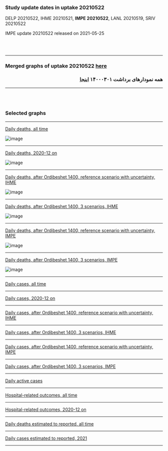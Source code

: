 ### Study update dates in uptake 20210522

DELP 20210522, IHME 20210521, **IMPE 20210522**, LANL 20210519, SRIV 20210522

IMPE update 20210522 released on 2021-05-25

<br/><br/>
****

### Merged graphs of uptake 20210522 [here](https://github.com/pourmalek/covir2/blob/main/20210522/graphs%20merged%2020210522.pdf)

<div dir="rtl">
  
###  همه نمودارهای برداشت ۱۴۰۰۰۳۰۱ [اینجا](https://github.com/pourmalek/covir2/blob/main/20210522/graphs%20merged%2020210522.pdf)
  
<div dir="ltr">

****

<br/><br/>


### Selected graphs

****

[Daily deaths, all time](https://github.com/pourmalek/covir2/blob/main/20210522/output/merge/graph%2011%20COVID-19%20daily%20deaths%2C%20Iran%2C%20reference%20scenarios.pdf)

![image](https://user-images.githubusercontent.com/30849720/119836290-79b28500-beb6-11eb-8686-30dab3365493.png)

****

[Daily deaths, 2020-12 on](https://github.com/pourmalek/covir2/blob/main/20210522/output/merge/graph%2013%20COVID-19%20daily%20deaths%2C%20Iran%2C%20reference%20scenarios%2C%202020-12-01%20on.pdf)

![image](https://user-images.githubusercontent.com/30849720/119836538-a9fa2380-beb6-11eb-8007-fa0a7fd79999.png)

****

[Daily deaths, after Ordibeshet 1400, reference scenario with uncertainty, IHME](https://github.com/pourmalek/covir2/blob/main/20210522/output/merge/graph%2019%20a%20COVID-19%20daily%20deaths%2C%20Iran%2C%20reference%20scenario%20with%20uncertainty%2C%20IHME.pdf)

![image](https://user-images.githubusercontent.com/30849720/119836782-db72ef00-beb6-11eb-812b-6bc74bd0a23b.png)

****

[Daily deaths, after Ordibeshet 1400, 3 scenarios, IHME](https://github.com/pourmalek/covir2/blob/main/20210522/output/merge/graph%2019%20b%20COVID-19%20daily%20deaths%2C%20Iran%2C%203%20scenarios%2C%20IHME.pdf)

![image](https://user-images.githubusercontent.com/30849720/119837562-8e434d00-beb7-11eb-8196-94b4cad9ef81.png)

****

[Daily deaths, after Ordibeshet 1400, reference scenario with uncertainty, IMPE](https://github.com/pourmalek/covir2/blob/main/20210522/output/merge/graph%2019%20c%20COVID-19%20daily%20deaths%2C%20Iran%2C%20reference%20scenario%20with%20uncertainty%2C%20IMPE.pdf)

![image](https://user-images.githubusercontent.com/30849720/119837853-cc407100-beb7-11eb-8350-78ab5e16e4d1.png)

****

[Daily deaths, after Ordibeshet 1400, 3 scenarios, IMPE](https://github.com/pourmalek/covir2/blob/main/20210522/output/merge/graph%2019%20d%20COVID-19%20daily%20deaths%2C%20Iran%2C%203%20scenarios%2C%20IMPE.pdf)

![image](https://user-images.githubusercontent.com/30849720/119838064-f5f99800-beb7-11eb-851f-c9db33506364.png)

****

[Daily cases, all time](https://github.com/pourmalek/covir2/blob/main/20210522/output/merge/graph%2021%20COVID-19%20daily%20cases%2C%20Iran%2C%20reference%20scenarios.pdf)


****

[Daily cases, 2020-12 on](https://github.com/pourmalek/covir2/blob/main/20210522/output/merge/graph%2023%20COVID-19%20daily%20cases%2C%20Iran%2C%20reference%20scenarios%2C%202020-12-01%20on.pdf)


****

[Daily cases, after Ordibeshet 1400, reference scenario with uncertainty, IHME](https://github.com/pourmalek/covir2/blob/main/20210522/output/merge/graph%2029%20a%20COVID-19%20daily%20cases%2C%20Iran%2C%20reference%20scenario%20with%20uncertainty%2C%20IHME.pdf)


****

[Daily cases, after Ordibeshet 1400, 3 scenarios, IHME](https://github.com/pourmalek/covir2/blob/main/20210522/output/merge/graph%2029%20b%20COVID-19%20daily%20cases%2C%20Iran%2C%203%20scenarios%2C%20IHME.pdf)


****

[Daily cases, after Ordibeshet 1400, reference scenario with uncertainty, IMPE](https://github.com/pourmalek/covir2/blob/main/20210522/output/merge/graph%2029%20c%20COVID-19%20daily%20cases%2C%20Iran%2C%20reference%20scenario%20with%20uncertainty%2C%20IMPE.pdf)


****

[Daily cases, after Ordibeshet 1400, 3 scenarios, IMPE](https://github.com/pourmalek/covir2/blob/main/20210522/output/merge/graph%2029%20d%20COVID-19%20daily%20cases%2C%20Iran%2C%203%20scenarios%2C%20IMPE.pdf)


****

[Daily active cases](https://github.com/pourmalek/covir2/blob/main/20210522/output/merge/graph%2063%20COVID-19%20daily%20active%20cases%20wo%20GHAN%20Hijri.pdf)


****

[Hospital-related outcomes, all time](https://github.com/pourmalek/covir2/blob/main/20210522/output/merge/graph%2071%20COVID-19%20hospital-related%20outcomes.pdf)


****

[Hospital-related outcomes, 2020-12 on](https://github.com/pourmalek/covir2/blob/main/20210522/output/merge/graph%2073%20COVID-19%20hospital-related%20outcomes%2C%20wo%20extremes%2C%202020-12-01%20on.pdf)


****

[Daily deaths estimated to reported, all time](https://github.com/pourmalek/covir2/blob/main/20210522/output/merge/graph%2091%20COVID-19%20daily%20deaths%20estimated%20to%20reported%2C%20Iran%2C%20reference%20scenarios.pdf)


****

[Daily cases estimated to reported, 2021](https://github.com/pourmalek/covir2/blob/main/20210522/output/merge/graph%2082%20COVID-19%20daily%20cases%20to%20deaths%2C%20Iran%2C%20reference%20scenarios%2C%202021-01-01%20on.pdf) 


****

